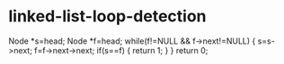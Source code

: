 # linked-list-loop-detection
Node *s=head;
    Node *f=head;
    while(f!=NULL && f->next!=NULL)
    {
        s=s->next;
        f=f->next->next;
        if(s==f)
        {
            return 1;
        }
    }
    return 0;
